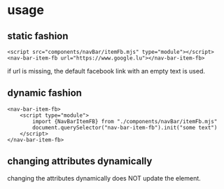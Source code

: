 
# usage

## static fashion

    <script src="components/navBar/itemFb.mjs" type="module"></script>
    <nav-bar-item-fb url="https://www.google.lu"></nav-bar-item-fb>

if url is missing, the default facebook link with an empty text is used.

## dynamic fashion

    <nav-bar-item-fb>
        <script type="module">
            import {NavBarItemFB} from "./components/navBar/itemFb.mjs"
            document.querySelector("nav-bar-item-fb").init("some text")
        </script>
    </nav-bar-item-fb>

## changing attributes dynamically

changing the attributes dynamically does NOT update the element.
